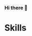 ### Hi there 👋

<!--
**Santiago548/Santiago548** is a ✨ _special_ ✨ repository because its `README.md` (this file) appears on your GitHub profile.

Here are some ideas to get you started:

- 🔭 I’m currently working on ...
- 🌱 I’m currently learning ...
- 👯 I’m looking to collaborate on any projects that may revolve in the table top RPG realm. 
- 🤔 I’m looking for help with ...
- 💬 Ask me about ...
- 📫 How to reach me: ...
  
- 😄 Pronouns: ...
- ⚡ Fun fact: ...
-->
<h1>Skills</h1>
<link rel="stylesheet" href="https://cdn.jsdelivr.net/gh/devicons/devicon@v2.12.0/devicon.min.css">
